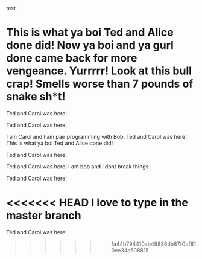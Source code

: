 test

This is what ya boi Ted and Alice done did!
Now ya boi and ya gurl done came back for more vengeance. Yurrrrr!
Look at this bull crap! Smells worse than 7 pounds of snake sh*t!
=======
Ted and Carol was here!

Ted and Carol was here!


I am Carol and I am pair programming with Bob.
Ted and Carol was here!
This is what ya boi Ted and Alice done did!

Ted and Carol was here!


Ted and Carol was here!
I am bob and i dont break things

Ted and Carol was here!

<<<<<<< HEAD
I love to type in the master branch
=======
Ted and Carol was here!
>>>>>>> fa44b794410ab49886db87f0bf810ee34a508815
